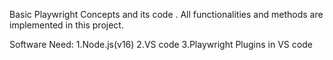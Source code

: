 Basic Playwright Concepts and its code . All functionalities and methods are implemented in this project.

Software Need:
1.Node.js(v16)
2.VS code
3.Playwright Plugins in VS code
